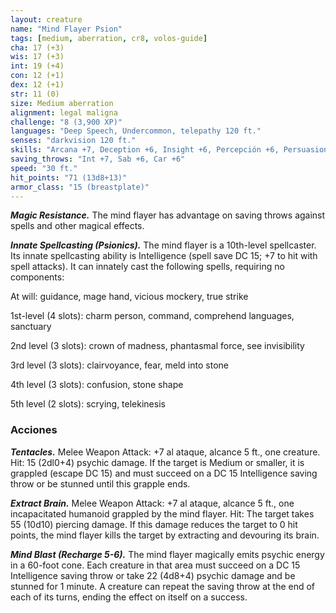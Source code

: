 ```yaml
---
layout: creature
name: "Mind Flayer Psion"
tags: [medium, aberration, cr8, volos-guide]
cha: 17 (+3)
wis: 17 (+3)
int: 19 (+4)
con: 12 (+1)
dex: 12 (+1)
str: 11 (0)
size: Medium aberration
alignment: legal maligna
challenge: "8 (3,900 XP)"
languages: "Deep Speech, Undercommon, telepathy 120 ft."
senses: "darkvision 120 ft."
skills: "Arcana +7, Deception +6, Insight +6, Percepción +6, Persuasion +6, Stealth +4"
saving_throws: "Int +7, Sab +6, Car +6"
speed: "30 ft."
hit_points: "71 (13d8+13)"
armor_class: "15 (breastplate)"
---
```


***Magic Resistance.*** The mind flayer has advantage on saving throws against spells and other magical effects.

***Innate Spellcasting (Psionics).*** The mind flayer is a 10th-level spellcaster. Its innate spellcasting ability is Intelligence (spell save DC 15; +7 to hit with spell attacks). It can innately cast the following spells, requiring no components:

At will: guidance, mage hand, vicious mockery, true strike

1st-level (4 slots): charm person, command, comprehend languages, sanctuary

2nd level (3 slots): crown of madness, phantasmal force, see invisibility

3rd level (3 slots): clairvoyance, fear, meld into stone

4th level (3 slots): confusion, stone shape

5th level (2 slots): scrying, telekinesis

### Acciones

***Tentacles.*** Melee Weapon Attack: +7 al ataque, alcance 5 ft., one creature. Hit: 15 (2dl0+4) psychic damage. If the target is Medium or smaller, it is grappled (escape DC 15) and must succeed on a DC 15 Intelligence saving throw or be stunned until this grapple ends.

***Extract Brain.*** Melee Weapon Attack: +7 al ataque, alcance 5 ft., one incapacitated humanoid grappled by the mind flayer. Hit: The target takes 55 (10d10) piercing damage. If this damage reduces the target to 0 hit points, the mind flayer kills the target by extracting and devouring its brain.

***Mind Blast (Recharge 5-6).*** The mind flayer magically emits psychic energy in a 60-foot cone. Each creature in that area must succeed on a DC 15 Intelligence saving throw or take 22 (4d8+4) psychic damage and be stunned for 1 minute. A creature can repeat the saving throw at the end of each of its turns, ending the effect on itself on a success.
